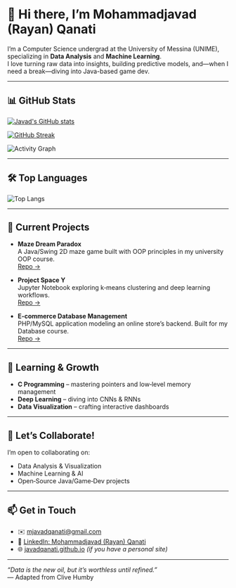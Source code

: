 # 👋 Hi there, I’m Mohammadjavad (Rayan) Qanati

I’m a Computer Science undergrad at the University of Messina (UNIME), specializing in **Data Analysis** and **Machine Learning**.  
I love turning raw data into insights, building predictive models, and—when I need a break—diving into Java-based game dev.

---

## 📊 GitHub Stats

<!-- GitHub Readme Stats -->
[![Javad's GitHub stats](https://github-readme-stats.vercel.app/api?username=javadqanati&show_icons=true&theme=radical&count_private=true)](https://github.com/javadqanati)  
<!-- Streak Stats -->
[![GitHub Streak](https://github-readme-streak-stats.herokuapp.com/?user=javadqanati&theme=radical)](https://git.io/streak-stats)  
<!-- Activity Graph -->
![Activity Graph](https://activity-graph.herokuapp.com/graph?username=javadqanati&bg_color=radical&color=white&line=white&point=white&area=true)

---

## 🛠️ Top Languages

![Top Langs](https://github-readme-stats.vercel.app/api/top-langs/?username=javadqanati&layout=compact&theme=radical&langs_count=8)

---

## 🔭 Current Projects

- **Maze Dream Paradox**  
  A Java/Swing 2D maze game built with OOP principles in my university OOP course.  
  [Repo →](https://github.com/javadqanati/Dream_Paradox_Maze)

- **Project Space Y**  
  Jupyter Notebook exploring k‑means clustering and deep learning workflows.  
  [Repo →](https://github.com/javadqanati/Project-Space-Y)

- **E‑commerce Database Management**  
  PHP/MySQL application modeling an online store’s backend. Built for my Database course.  
  [Repo →](https://github.com/javadqanati/Ecommerce-DB)

---

## 🌱 Learning & Growth

- **C Programming** – mastering pointers and low‑level memory management  
- **Deep Learning** – diving into CNNs & RNNs  
- **Data Visualization** – crafting interactive dashboards  

---

## 💬 Let’s Collaborate!

I’m open to collaborating on:

- Data Analysis & Visualization  
- Machine Learning & AI  
- Open‑Source Java/Game‑Dev projects  

---

## 📫 Get in Touch

- ✉️ [mjavadqanati@gmail.com](mailto:mjavadqanati@gmail.com)  
- 🔗 [LinkedIn: Mohammadjavad (Rayan) Qanati](https://www.linkedin.com/in/mohammadjavad-qanati-2313231a1/)  
- 🌐 [javadqanati.github.io](https://javadqanati.github.io/) *(if you have a personal site)*

---

*“Data is the new oil, but it’s worthless until refined.”*  
— Adapted from Clive Humby  
